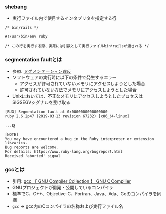 ### shebang
- 実行ファイル内で使用するインタプリタを指定する行
```
/* bin/rails */

#!/usr/bin/env ruby

/* この行を実行する際、実際には引数として実行ファイルbin/railsが渡される */
```

### segmentation faultとは
- 参照: [セグメンテーション違反](https://ja.wikipedia.org/wiki/%E3%82%BB%E3%82%B0%E3%83%A1%E3%83%B3%E3%83%86%E3%83%BC%E3%82%B7%E3%83%A7%E3%83%B3%E9%81%95%E5%8F%8D)
- ソフトウェアの実行時に以下の条件で発生するエラー
  - アクセスが許可されていないメモリにアクセスしようとした場合
  - 許可されていない方法でメモリにアクセスしようとした場合
- Unixにおいては、不正なメモリにアクセスしようとしたプロセスはSIGSEGVシグナルを受け取る
```
[BUG] Segmentation fault at 0x0000000000000000
ruby 2.6.2p47 (2019-03-13 revision 67232) [x86_64-linux]

...略

[NOTE]
You may have encountered a bug in the Ruby interpreter or extension libraries.
Bug reports are welcome.
For details: https://www.ruby-lang.org/bugreport.html
Received 'aborted' signal
```

### gccとは
- 引用: [gcc  【 GNU Compiler Collection 】  GNU C Compilier](http://e-words.jp/w/gcc.html)
- GNUプロジェクトが開発・公開しているコンパイラ
- 標準でC、C++、Objective-C、Fortran、Java、Ada、Goのコンパイラを同梱
- `gcc` -> gcc内のCコンパイラの名称および実行ファイル名

